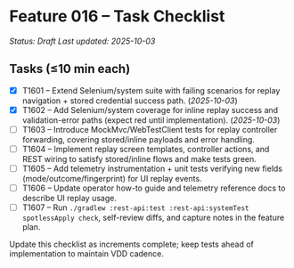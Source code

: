# Feature 016 – Task Checklist

_Status: Draft_
_Last updated: 2025-10-03_

## Tasks (≤10 min each)
- [x] T1601 – Extend Selenium/system suite with failing scenarios for replay navigation + stored credential success path. (_2025-10-03_)
- [x] T1602 – Add Selenium/system coverage for inline replay success and validation-error paths (expect red until implementation). (_2025-10-03_)
- [ ] T1603 – Introduce MockMvc/WebTestClient tests for replay controller forwarding, covering stored/inline payloads and error handling.
- [ ] T1604 – Implement replay screen templates, controller actions, and REST wiring to satisfy stored/inline flows and make tests green.
- [ ] T1605 – Add telemetry instrumentation + unit tests verifying new fields (mode/outcome/fingerprint) for UI replay events.
- [ ] T1606 – Update operator how-to guide and telemetry reference docs to describe UI replay usage.
- [ ] T1607 – Run `./gradlew :rest-api:test :rest-api:systemTest spotlessApply check`, self-review diffs, and capture notes in the feature plan.

Update this checklist as increments complete; keep tests ahead of implementation to maintain VDD cadence.
